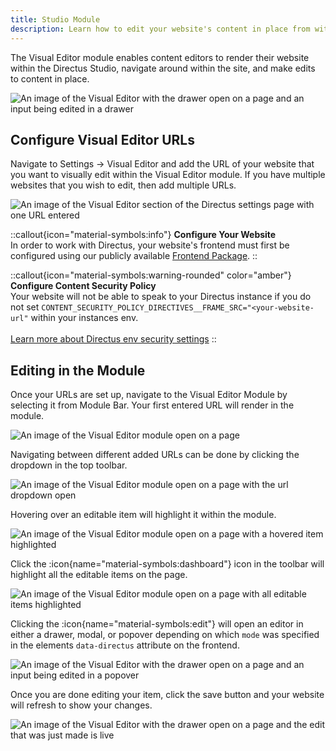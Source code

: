 ```yaml
---
title: Studio Module
description: Learn how to edit your website's content in place from within the Directus Studio.
---
```


The Visual Editor module enables content editors to render their website within the Directus Studio, navigate around within the site, and make edits to content in place.

![An image of the Visual Editor with the drawer open on a page and an input being edited in a drawer]()

## Configure Visual Editor URLs

Navigate to Settings -> Visual Editor and add the URL of your website that you want to visually edit within the Visual Editor module. If you have multiple websites that you wish to edit, then add multiple URLs.

![An image of the Visual Editor section of the Directus settings page with one URL entered]()

::callout{icon="material-symbols:info"}
**Configure Your Website**  
In order to work with Directus, your website's frontend must first be configured using our publicly available [Frontend Package](/guides/content/visual-editor/frontend-package).
::

::callout{icon="material-symbols:warning-rounded" color="amber"}
**Configure Content Security Policy**  
Your website will not be able to speak to your Directus instance if you do not set `CONTENT_SECURITY_POLICY_DIRECTIVES__FRAME_SRC="<your-website-url"` within your instances env.<br><br>
[Learn more about Directus env security settings](/configuration/security-limits)
::

## Editing in the Module

Once your URLs are set up, navigate to the Visual Editor Module by selecting it from Module Bar. Your first entered URL will render in the module.

![An image of the Visual Editor module open on a page]()

Navigating between different added URLs can be done by clicking the dropdown in the top toolbar.

![An image of the Visual Editor module open on a page with the url dropdown open]()

Hovering over an editable item will highlight it within the module.

![An image of the Visual Editor module open on a page with a hovered item highlighted]()

Click the :icon{name="material-symbols:dashboard"} icon in the toolbar will highlight all the editable items on the page.

![An image of the Visual Editor module open on a page with all editable items highlighted]()

Clicking the :icon{name="material-symbols:edit"} will open an editor in either a drawer, modal, or popover depending on which `mode` was specified in the elements `data-directus` attribute on the frontend.

![An image of the Visual Editor with the drawer open on a page and an input being edited in a popover]()

Once you are done editing your item, click the save button and your website will refresh to show your changes.

![An image of the Visual Editor with the drawer open on a page and the edit that was just made is live]()
